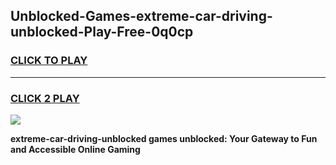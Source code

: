 
## Unblocked-Games-extreme-car-driving-unblocked-Play-Free-0q0cp
<h3>
<a href="https://premium76.site?title=extreme-car-driving-unblocked&ref=21A">CLICK TO PLAY</a></h3>
<hr>

<h3>
<a href="https://premium76.site?title=extreme-car-driving-unblocked&ref=21A">CLICK 2 PLAY</a>
  
</h3>

<a href="https://premium76.site?title=extreme-car-driving-unblocked&ref=21A"><img src="https://clearcache.store/games.png"></a>


**extreme-car-driving-unblocked games unblocked: Your Gateway to Fun and Accessible Online Gaming**
